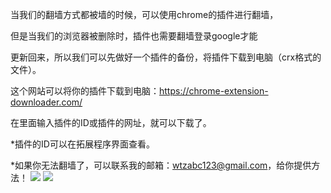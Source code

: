 当我们的翻墙方式都被墙的时候，可以使用chrome的插件进行翻墙，


但是当我们的浏览器被删除时，插件也需要翻墙登录google才能


更新回来，所以我们可以先做好一个插件的备份，将插件下载到电脑（crx格式的文件）。

这个网站可以将你的插件下载到电脑：https://chrome-extension-downloader.com/


在里面输入插件的ID或插件的网址，就可以下载了。

*插件的ID可以在拓展程序界面查看。


*如果你无法翻墙了，可以联系我的邮箱：wtzabc123@gmail.com，给你提供方法！
![](https://github.com/wtzabc123/-/blob/master/screenshots/3.PNG)
![](https://github.com/wtzabc123/-/blob/master/screenshots/1.png)
